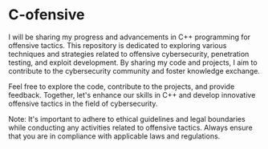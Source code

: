 # C-ofensive

I will be sharing my progress and advancements in C++ programming for offensive tactics. This repository is dedicated to exploring various techniques and strategies related to offensive cybersecurity, penetration testing, and exploit development. By sharing my code and projects, I aim to contribute to the cybersecurity community and foster knowledge exchange.

Feel free to explore the code, contribute to the projects, and provide feedback. Together, let's enhance our skills in C++ and develop innovative offensive tactics in the field of cybersecurity.

Note: It's important to adhere to ethical guidelines and legal boundaries while conducting any activities related to offensive tactics. Always ensure that you are in compliance with applicable laws and regulations.

